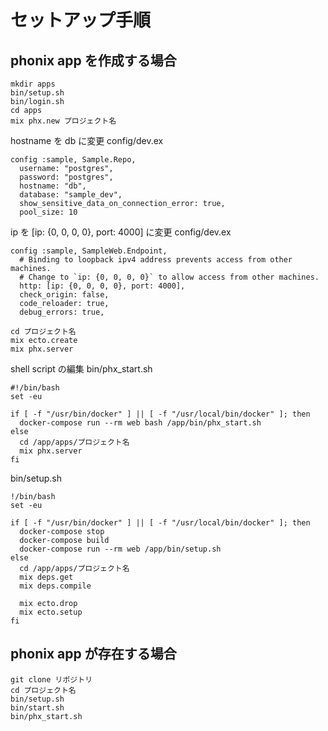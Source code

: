 # セットアップ手順

## phonix app を作成する場合

```
mkdir apps
bin/setup.sh
bin/login.sh
cd apps
mix phx.new プロジェクト名
```

hostname を db に変更
config/dev.ex
```
config :sample, Sample.Repo,
  username: "postgres",
  password: "postgres",
  hostname: "db",
  database: "sample_dev",
  show_sensitive_data_on_connection_error: true,
  pool_size: 10
```

ip を [ip: {0, 0, 0, 0}, port: 4000] に変更
config/dev.ex
```
config :sample, SampleWeb.Endpoint,
  # Binding to loopback ipv4 address prevents access from other machines.
  # Change to `ip: {0, 0, 0, 0}` to allow access from other machines.
  http: [ip: {0, 0, 0, 0}, port: 4000],
  check_origin: false,
  code_reloader: true,
  debug_errors: true,
```

```
cd プロジェクト名
mix ecto.create
mix phx.server
```

shell script の編集
bin/phx_start.sh
```
#!/bin/bash
set -eu

if [ -f "/usr/bin/docker" ] || [ -f "/usr/local/bin/docker" ]; then
  docker-compose run --rm web bash /app/bin/phx_start.sh
else
  cd /app/apps/プロジェクト名
  mix phx.server
fi
```

bin/setup.sh
```
!/bin/bash
set -eu

if [ -f "/usr/bin/docker" ] || [ -f "/usr/local/bin/docker" ]; then
  docker-compose stop
  docker-compose build
  docker-compose run --rm web /app/bin/setup.sh
else
  cd /app/apps/プロジェクト名
  mix deps.get
  mix deps.compile

  mix ecto.drop
  mix ecto.setup
fi
```

## phonix app が存在する場合

```
git clone リポジトリ
cd プロジェクト名
bin/setup.sh
bin/start.sh
bin/phx_start.sh
```









